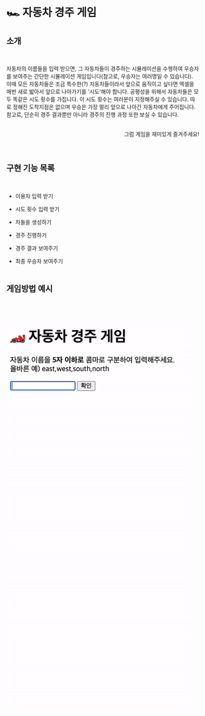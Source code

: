 # 🏎️ 자동차 경주 게임

## 소개
<br/>

자동차의 이름들을 입력 받으면, 그 자동차들이 경주하는 시뮬레이션을 수행하여 우승자를 보여주는 간단한 시뮬레이션 게임입니다(참고로, 우승자는 여러명일 수 있습니다). 이때 모든 자동차들은 조금 특수한(?) 자동차들이라서 앞으로 움직이고 싶다면 엑셀을 매번 새로 밟아서 앞으로 나아가기를 '시도'해야 합니다. 공평성을 위해서 자동차들은 모두 똑같은 시도 횟수를 가집니다. 이 시도 횟수는 여러분이 지정해주실 수 있습니다. 따로 정해진 도착지점은 없으며 우승은 가장 멀리 앞으로 나아간 자동차에게 주어집니다. 참고로, 단순히 경주 결과뿐만 아니라 경주의 진행 과정 또한 보실 수 있습니다.
<br/><br/><div style="text-align: right"> 그럼 게임을 재미있게 즐겨주세요! </div>
<br/><br/>

## 구현 기능 목록
<br/>

- 이용자 입력 받기

- 시도 횟수 입력 받기

- 차들을 생성하기

- 경주 진행하기

- 경주 결과 보여주기

- 최종 우승자 보여주기
<br/><br/>

## 게임방법 예시

<br/><br/>

![게임방법](images/result.gif)

